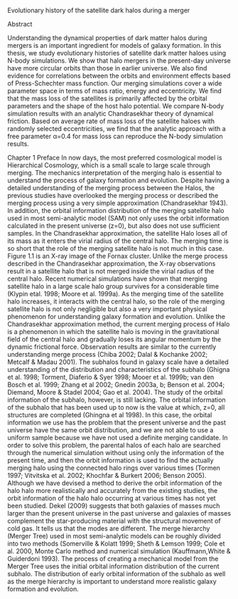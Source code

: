 Evolutionary history of the satellite dark halos during a merger

Abstract

Understanding the dynamical properties of dark matter halos during mergers is an important ingredient for models of galaxy formation. In this thesis, we study evolutionary histories of satellite dark matter haloes using N-body simulations. We show that halo mergers in the present-day universe have more circular orbits than those in earlier universe. We also find evidence for correlations between the orbits and environment effects based of Press-Schechter mass function.
Our merging simulations cover a wide parameter space in terms of mass ratio, energy and eccentricity. We find that the mass loss of the satellites is primarily affected by the orbital parameters and the shape of the host halo potential. We compare N-body simulation results with an analytic Chandrasekhar theory of dynamical friction. Based on average rate of mass loss of the satellite haloes with randomly selected eccentricities, we find that the analytic approach with a free parameter α=0.4 for mass loss can reproduce the N-body simulation results.

Chapter 1
Preface
In now days, the most preferred cosmological model is Hierarchical Cosmology, which is a small scale to large scale through merging. The mechanics interpretation of the merging halo is essential to understand the process of galaxy formation and evolution. Despite having a detailed understanding of the merging process between the Halos, the previous studies have overlooked the merging process or described the merging process using a very simple approximation (Chandrasekhar 1943). In addition, the orbital information distribution of the merging satellite halo used in most semi-analytic model (SAM) not only uses the orbit information calculated in the present universe (z=0), but also does not use sufficient samples.
In the Chandrasekhar approximation, the satellite Halo loses all of its mass as it enters the virial radius of the central halo. The merging time is so short that the role of the merging satellite halo is not much in this case. Figure 1.1 is an X-ray image of the Fornax cluster. Unlike the merge process described in the Chandrasekhar approximation, the X-ray observations result in a satellite halo that is not merged inside the virial radius of the central halo. Recent numerical simulations have shown that merging satellite halo in a large scale halo group survives for a considerable time (Klypin etal. 1998; Moore et al. 1999a). As the merging time of the satellite halo increases, it interacts with the central halo, so the role of the merging satellite halo is not only negligible but also a very important physical phenomenon for understanding galaxy formation and evolution. Unlike the Chandrasekhar approximation method, the current merging process of Halo is a phenomenon in which the satellite halo is moving in the gravitational field of the central halo and gradually loses its angular momentum by the dynamic frictional force. Observation results are similar to the currently understanding merge process (Chiba 2002; Dalal & Kochanke 2002; Metcalf & Madau 2001). The subhalos found in galaxy scale have a detailed understanding of the distribution and characteristics of the subhalo (Ghigna et al. 1998; Torment, Diaferio & Syer 1998; Mooer et al. 1999b; van den Bosch et al. 1999; Zhang et al 2002; Gnedin 2003a, b; Benson et al. 2004; Diemand, Moore & Stadel 2004; Gao et al. 2004).
The study of the orbital information of the subhalo, however, is still lacking. The orbital information of the subhalo that has been used up to now is the value at which, z=0, all structures are completed (Ghingna et al 1998). In this case, the orbital information we use has the problem that the present universe and the past universe have the same orbit distribution, and we are not able to use a uniform sample because we have not used a definite merging candidate. In order to solve this problem, the parental halos of each halo are searched through the numerical simulation without using only the information of the present time, and then the orbit information is used to find the actually merging halo using the connected halo rings over various times (Tormen 1997; Vitvitska et al. 2002; Khochfar & Burkert 2006; Benson 2005). Although we have devised a method to derive the orbit information of the halo halo more realistically and accurately from the existing studies, the orbit information of the halo halo occurring at various times has not yet been studied. Dekel (2009) suggests that both galaxies of masses much larger than the present universe in the past universe and galaxies of masses complement the star-producing material with the structural movement of cold gas. It tells us that the modes are different.
The merge hierarchy (Merger Tree) used in most semi-analytic models can be roughly divided into two methods (Somerville & Kolatt 1999; Sheth & Lemson 1999; Cole et al. 2000, Monte Carlo method and numerical simulation (Kauffmann,White & Guiderdoni 1993). The process of creating a mechanical model from the Merger Tree uses the initial orbital information distribution of the current subhalo. The distribution of early orbital information of the subhalo as well as the merge hierarchy is important to understand more realistic galaxy formation and evolution.
